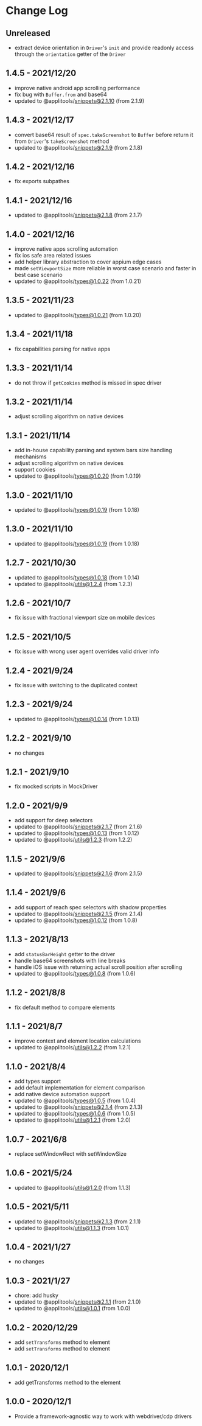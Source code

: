 # Change Log

## Unreleased

- extract device orientation in `Driver`'s `init` and provide readonly access through the `orientation` getter of the `Driver`

## 1.4.5 - 2021/12/20

- improve native android app scrolling performance
- fix bug with `Buffer.from` and base64
- updated to @applitools/snippets@2.1.10 (from 2.1.9)

## 1.4.3 - 2021/12/17

- convert base64 result of `spec.takeScreenshot` to `Buffer` before return it from `Driver`'s `takeScreenshot` method
- updated to @applitools/snippets@2.1.9 (from 2.1.8)

## 1.4.2 - 2021/12/16

- fix exports subpathes

## 1.4.1 - 2021/12/16

- updated to @applitools/snippets@2.1.8 (from 2.1.7)

## 1.4.0 - 2021/12/16

- improve native apps scrolling automation
- fix ios safe area related issues
- add helper library abstraction to cover appium edge cases
- made `setViewportSize` more reliable in worst case scenario and faster in best case scenario
- updated to @applitools/types@1.0.22 (from 1.0.21)

## 1.3.5 - 2021/11/23

- updated to @applitools/types@1.0.21 (from 1.0.20)

## 1.3.4 - 2021/11/18

- fix capabilities parsing for native apps

## 1.3.3 - 2021/11/14

- do not throw if `getCookies` method is missed in spec driver

## 1.3.2 - 2021/11/14

- adjust scrolling algorithm on native devices

## 1.3.1 - 2021/11/14

- add in-house capability parsing and system bars size handling mechanisms
- adjust scrolling algorithm on native devices
- support cookies
- updated to @applitools/types@1.0.20 (from 1.0.19)

## 1.3.0 - 2021/11/10

- updated to @applitools/types@1.0.19 (from 1.0.18)

## 1.3.0 - 2021/11/10

- updated to @applitools/types@1.0.19 (from 1.0.18)

## 1.2.7 - 2021/10/30

- updated to @applitools/types@1.0.18 (from 1.0.14)
- updated to @applitools/utils@1.2.4 (from 1.2.3)

## 1.2.6 - 2021/10/7

- fix issue with fractional viewport size on mobile devices

## 1.2.5 - 2021/10/5

- fix issue with wrong user agent overrides valid driver info

## 1.2.4 - 2021/9/24

- fix issue with switching to the duplicated context

## 1.2.3 - 2021/9/24

- updated to @applitools/types@1.0.14 (from 1.0.13)

## 1.2.2 - 2021/9/10

- no changes

## 1.2.1 - 2021/9/10

- fix mocked scripts in MockDriver

## 1.2.0 - 2021/9/9

- add support for deep selectors
- updated to @applitools/snippets@2.1.7 (from 2.1.6)
- updated to @applitools/types@1.0.13 (from 1.0.12)
- updated to @applitools/utils@1.2.3 (from 1.2.2)

## 1.1.5 - 2021/9/6

- updated to @applitools/snippets@2.1.6 (from 2.1.5)

## 1.1.4 - 2021/9/6

- add support of reach spec selectors with shadow properties
- updated to @applitools/snippets@2.1.5 (from 2.1.4)
- updated to @applitools/types@1.0.12 (from 1.0.8)

## 1.1.3 - 2021/8/13

- add `statusBarHeight` getter to the driver
- handle base64 screenshots with line breaks
- handle iOS issue with returning actual scroll position after scrolling
- updated to @applitools/types@1.0.8 (from 1.0.6)

## 1.1.2 - 2021/8/8

- fix default method to compare elements

## 1.1.1 - 2021/8/7

- improve context and element location calculations
- updated to @applitools/utils@1.2.2 (from 1.2.1)

## 1.1.0 - 2021/8/4

- add types support
- add default implementation for element comparison
- add native device automation support
- updated to @applitools/types@1.0.5 (from 1.0.4)
- updated to @applitools/snippets@2.1.4 (from 2.1.3)
- updated to @applitools/types@1.0.6 (from 1.0.5)
- updated to @applitools/utils@1.2.1 (from 1.2.0)

## 1.0.7 - 2021/6/8

- replace setWindowRect with setWindowSize

## 1.0.6 - 2021/5/24

- updated to @applitools/utils@1.2.0 (from 1.1.3)

## 1.0.5 - 2021/5/11

- updated to @applitools/snippets@2.1.3 (from 2.1.1)
- updated to @applitools/utils@1.1.3 (from 1.0.1)

## 1.0.4 - 2021/1/27

- no changes

## 1.0.3 - 2021/1/27

- chore: add husky
- updated to @applitools/snippets@2.1.1 (from 2.1.0)
- updated to @applitools/utils@1.0.1 (from 1.0.0)

## 1.0.2 - 2020/12/29

- add `setTransforms` method to element
- add `setTransforms` method to element
## 1.0.1 - 2020/12/1

- add getTransforms method to the element

## 1.0.0 - 2020/12/1

- Provide a framework-agnostic way to work with webdriver/cdp drivers